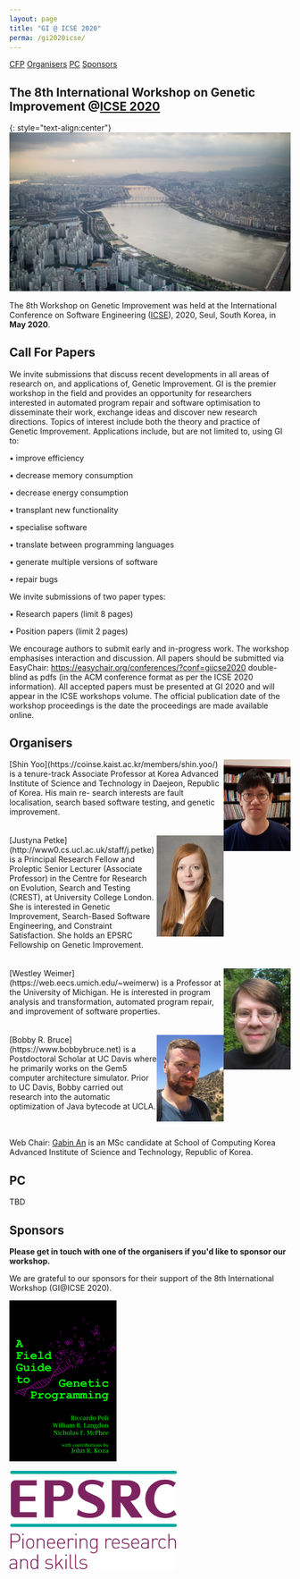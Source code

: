 ```yaml
---
layout: page
title: "GI @ ICSE 2020"
perma: /gi2020icse/
---
```


[CFP](#call-for-papers)
[Organisers](#organisers)
[PC](#pc)
[Sponsors](#sponsors) 

## **The 8th International Workshop on Genetic Improvement @[ICSE 2020](https://conf.researchr.org/home/icse-2020)**

{: style="text-align:center"}
![](./misc_images/icse2020.jpg)

The 8th Workshop on Genetic Improvement was held at the International Conference on Software Engineering ([ICSE](https://conf.researchr.org/home/icse-2020)), 2020, Seul, South Korea, in **May 2020**. 

## Call For Papers


We invite submissions that discuss recent developments in all areas of research on, and applications of, Genetic Improvement.
GI is the premier workshop in the field and provides an opportunity for researchers interested in automated program repair and software optimisation to disseminate their work, exchange ideas and discover new research directions.
Topics of interest include both the theory and practice of Genetic Improvement. Applications include, but are not limited to, using GI to:

• improve efficiency

• decrease memory consumption

• decrease energy consumption

• transplant new functionality

• specialise software

• translate between programming languages

• generate multiple versions of software

• repair bugs

We invite submissions of two paper types:

• Research papers (limit 8 pages)

• Position papers (limit 2 pages)

We encourage authors to submit early and in-progress work. The workshop emphasises interaction and discussion.
All papers should be submitted via EasyChair:
https://easychair.org/conferences/?conf=giicse2020
double-blind as pdfs (in the ACM conference format as per the ICSE 2020 information). 
All accepted papers must be presented at GI 2020 and will appear in the ICSE workshops volume. The official publication date of the workshop proceedings is the date the proceedings are made available online.

## Organisers

<img align="right"  alt="drawing" width="120px" src="./profile_images/shinyoo.png">
[Shin Yoo](https://coinse.kaist.ac.kr/members/shin.yoo/) is a tenure-track Associate Professor at Korea Advanced Institute of Science and Technology in Daejeon, Republic of Korea. His main re- search interests are fault localisation, search based software testing, and genetic improvement. 

<br>
<br>
<br>

<img align="right"  alt="drawing" width="120px" src="./profile_images/justyna.jpg">
[Justyna Petke](http://www0.cs.ucl.ac.uk/staff/j.petke) is a Principal Research Fellow and Proleptic Senior Lecturer (Associate Professor) in the Centre for Research on Evolution, Search and Testing (CREST), at University College London. She is interested in Genetic Improvement, Search-Based Software Engineering, and Constraint Satisfaction. She holds an EPSRC Fellowship on Genetic Improvement.

<br>
<br>
<br>

<img align="right"  alt="drawing" width="120px" src="./profile_images/westley.jpg">
[Westley Weimer](https://web.eecs.umich.edu/~weimerw) is a Professor at the University of Michigan. He is interested in program analysis and transformation, automated program repair, and improvement of software properties.


<br>
<br>
<br>

<img align="right"  alt="drawing" width="120px" src="./profile_images/bobby.jpg">
[Bobby R. Bruce](https://www.bobbybruce.net) is a Postdoctoral Scholar at UC Davis where he primarily works on the Gem5 computer architecture simulator. Prior to UC Davis, Bobby carried out research into the automatic optimization of Java bytecode at UCLA. 

<br>
<br>
<br>

Web Chair: [Gabin An](https://coinse.kaist.ac.kr/members/gabin/) is an MSc candidate at School of Computing Korea Advanced Institute of Science and Technology, Republic of Korea.

## PC

TBD

## Sponsors

**Please get in touch with one of the organisers if you'd like to sponsor our workshop.**

We are grateful to our sponsors for their support of the 8th International Workshop (GI@ICSE 2020).

![](./misc_images/a_field_guide_to_gp.png)

![](./misc_images/epsrc.png)
